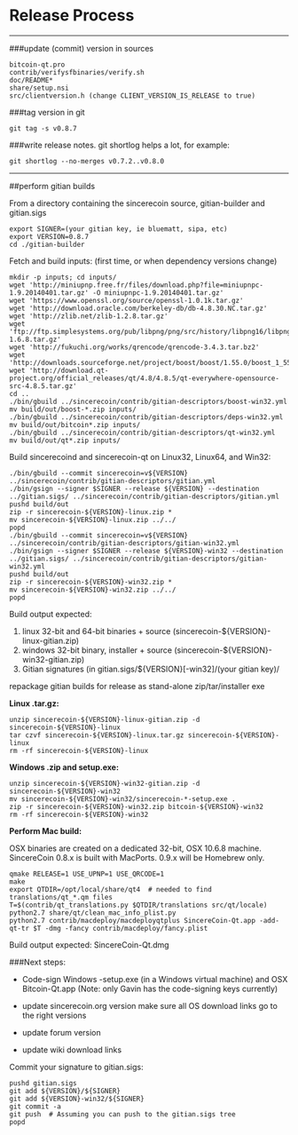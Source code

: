Release Process
====================

* * *

###update (commit) version in sources


	bitcoin-qt.pro
	contrib/verifysfbinaries/verify.sh
	doc/README*
	share/setup.nsi
	src/clientversion.h (change CLIENT_VERSION_IS_RELEASE to true)

###tag version in git

	git tag -s v0.8.7

###write release notes. git shortlog helps a lot, for example:

	git shortlog --no-merges v0.7.2..v0.8.0

* * *

##perform gitian builds

 From a directory containing the sincerecoin source, gitian-builder and gitian.sigs
  
	export SIGNER=(your gitian key, ie bluematt, sipa, etc)
	export VERSION=0.8.7
	cd ./gitian-builder

 Fetch and build inputs: (first time, or when dependency versions change)

	mkdir -p inputs; cd inputs/
	wget 'http://miniupnp.free.fr/files/download.php?file=miniupnpc-1.9.20140401.tar.gz' -O miniupnpc-1.9.20140401.tar.gz'
	wget 'https://www.openssl.org/source/openssl-1.0.1k.tar.gz'
	wget 'http://download.oracle.com/berkeley-db/db-4.8.30.NC.tar.gz'
	wget 'http://zlib.net/zlib-1.2.8.tar.gz'
	wget 'ftp://ftp.simplesystems.org/pub/libpng/png/src/history/libpng16/libpng-1.6.8.tar.gz'
	wget 'http://fukuchi.org/works/qrencode/qrencode-3.4.3.tar.bz2'
	wget 'http://downloads.sourceforge.net/project/boost/boost/1.55.0/boost_1_55_0.tar.bz2'
	wget 'http://download.qt-project.org/official_releases/qt/4.8/4.8.5/qt-everywhere-opensource-src-4.8.5.tar.gz'
	cd ..
	./bin/gbuild ../sincerecoin/contrib/gitian-descriptors/boost-win32.yml
	mv build/out/boost-*.zip inputs/
	./bin/gbuild ../sincerecoin/contrib/gitian-descriptors/deps-win32.yml
	mv build/out/bitcoin*.zip inputs/
	./bin/gbuild ../sincerecoin/contrib/gitian-descriptors/qt-win32.yml
	mv build/out/qt*.zip inputs/

 Build sincerecoind and sincerecoin-qt on Linux32, Linux64, and Win32:
  
	./bin/gbuild --commit sincerecoin=v${VERSION} ../sincerecoin/contrib/gitian-descriptors/gitian.yml
	./bin/gsign --signer $SIGNER --release ${VERSION} --destination ../gitian.sigs/ ../sincerecoin/contrib/gitian-descriptors/gitian.yml
	pushd build/out
	zip -r sincerecoin-${VERSION}-linux.zip *
	mv sincerecoin-${VERSION}-linux.zip ../../
	popd
	./bin/gbuild --commit sincerecoin=v${VERSION} ../sincerecoin/contrib/gitian-descriptors/gitian-win32.yml
	./bin/gsign --signer $SIGNER --release ${VERSION}-win32 --destination ../gitian.sigs/ ../sincerecoin/contrib/gitian-descriptors/gitian-win32.yml
	pushd build/out
	zip -r sincerecoin-${VERSION}-win32.zip *
	mv sincerecoin-${VERSION}-win32.zip ../../
	popd

  Build output expected:

  1. linux 32-bit and 64-bit binaries + source (sincerecoin-${VERSION}-linux-gitian.zip)
  2. windows 32-bit binary, installer + source (sincerecoin-${VERSION}-win32-gitian.zip)
  3. Gitian signatures (in gitian.sigs/${VERSION}[-win32]/(your gitian key)/

repackage gitian builds for release as stand-alone zip/tar/installer exe

**Linux .tar.gz:**

	unzip sincerecoin-${VERSION}-linux-gitian.zip -d sincerecoin-${VERSION}-linux
	tar czvf sincerecoin-${VERSION}-linux.tar.gz sincerecoin-${VERSION}-linux
	rm -rf sincerecoin-${VERSION}-linux

**Windows .zip and setup.exe:**

	unzip sincerecoin-${VERSION}-win32-gitian.zip -d sincerecoin-${VERSION}-win32
	mv sincerecoin-${VERSION}-win32/sincerecoin-*-setup.exe .
	zip -r sincerecoin-${VERSION}-win32.zip bitcoin-${VERSION}-win32
	rm -rf sincerecoin-${VERSION}-win32

**Perform Mac build:**

  OSX binaries are created on a dedicated 32-bit, OSX 10.6.8 machine.
  SincereCoin 0.8.x is built with MacPorts.  0.9.x will be Homebrew only.

	qmake RELEASE=1 USE_UPNP=1 USE_QRCODE=1
	make
	export QTDIR=/opt/local/share/qt4  # needed to find translations/qt_*.qm files
	T=$(contrib/qt_translations.py $QTDIR/translations src/qt/locale)
	python2.7 share/qt/clean_mac_info_plist.py
	python2.7 contrib/macdeploy/macdeployqtplus SincereCoin-Qt.app -add-qt-tr $T -dmg -fancy contrib/macdeploy/fancy.plist

 Build output expected: SincereCoin-Qt.dmg

###Next steps:

* Code-sign Windows -setup.exe (in a Windows virtual machine) and
  OSX Bitcoin-Qt.app (Note: only Gavin has the code-signing keys currently)

* update sincerecoin.org version
  make sure all OS download links go to the right versions

* update forum version

* update wiki download links

Commit your signature to gitian.sigs:

	pushd gitian.sigs
	git add ${VERSION}/${SIGNER}
	git add ${VERSION}-win32/${SIGNER}
	git commit -a
	git push  # Assuming you can push to the gitian.sigs tree
	popd


